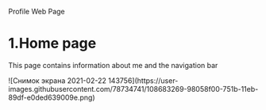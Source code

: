 Profile Web Page<br>
<h1>1.Home page</h1>
<p>This page contains information about me and the navigation bar</p>
![Снимок экрана 2021-02-22 143756](https://user-images.githubusercontent.com/78734741/108683269-98058f00-751b-11eb-89df-e0ded639009e.png)

